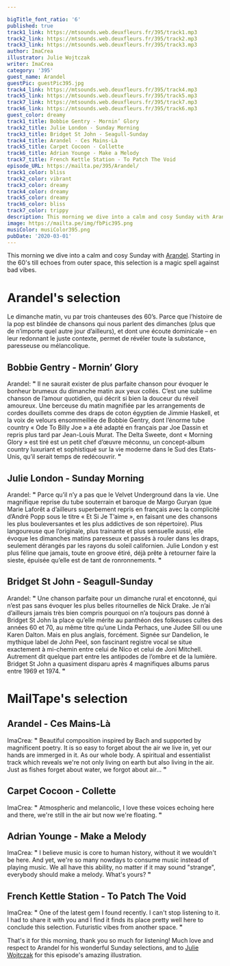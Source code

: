 ```yaml
---

bigTitle_font_ratio: '6'
published: true
track1_link: https://mtsounds.web.deuxfleurs.fr/395/track1.mp3
track2_link: https://mtsounds.web.deuxfleurs.fr/395/track2.mp3
track3_link: https://mtsounds.web.deuxfleurs.fr/395/track3.mp3
author: ImaCrea
illustrator: Julie Wojtczak
writer: ImaCrea
category: '395'
guest_name: Arandel
guestPic: guestPic395.jpg
track4_link: https://mtsounds.web.deuxfleurs.fr/395/track4.mp3
track5_link: https://mtsounds.web.deuxfleurs.fr/395/track5.mp3
track7_link: https://mtsounds.web.deuxfleurs.fr/395/track7.mp3
track6_link: https://mtsounds.web.deuxfleurs.fr/395/track6.mp3
guest_color: dreamy
track1_title: Bobbie Gentry - Mornin’ Glory
track2_title: Julie London - Sunday Morning
track3_title: Bridget St John - Seagull-Sunday
track4_title: Arandel - Ces Mains-Là
track5_title: Carpet Cocoon - Collette
track6_title: Adrian Younge - Make a Melody
track7_title: French Kettle Station - To Patch The Void
episode_URL: https://mailta.pe/395/Arandel/
track1_color: bliss
track2_color: vibrant
track3_color: dreamy
track4_color: dreamy
track5_color: dreamy
track6_color: bliss
track7_color: trippy
description: This morning we dive into a calm and cosy Sunday with Arandel. Starting in the 60's till echoes from outer space, this selection is a magic spell against bad vibes.
image: https://mailta.pe/img/fbPic395.png
musiColor: musiColor395.png
pubDate: '2020-03-01'
---
```

This morning we dive into a calm and cosy Sunday with [Arandel](https://arandel.bandcamp.com/). Starting in the 60's till echoes from outer space, this selection is a magic spell against bad vibes.



# Arandel's selection

Le dimanche matin, vu par trois chanteuses des 60’s. Parce que l’histoire de la pop est blindée de chansons qui nous parlent des dimanches (plus que de n’importe quel autre jour d’ailleurs), et dont une écoute dominicale – en leur redonnant le juste contexte, permet de révéler toute la substance, paresseuse ou mélancolique.

## Bobbie Gentry - Mornin’ Glory
Arandel: **"** Il ne saurait exister de plus parfaite chanson pour évoquer le bonheur brumeux du dimanche matin aux yeux collés. C’est une sublime chanson de l’amour quotidien, qui décrit si bien la douceur du réveil amoureux. Une berceuse du matin magnifiée par les arrangements de cordes douillets comme des draps de coton égyptien de Jimmie Haskell, et la voix de velours ensommeillée de Bobbie Gentry, dont l’énorme tube country « Ode To Billy Joe » a été adapté en français par Joe Dassin et repris plus tard par Jean-Louis Murat. The Delta Sweete, dont « Morning Glory » est tiré est un petit chef d’œuvre méconnu, un concept-album country luxuriant et sophistiqué sur la vie moderne dans le Sud des Etats-Unis, qu’il serait temps de redécouvrir. **"** 

## Julie London - Sunday Morning
Arandel: **"** Parce qu’il n’y a pas que le Velvet Underground dans la vie. Une magnifique reprise du tube souterrain et baroque de Margo Guryan (que Marie Laforêt a d’ailleurs superbement repris en français avec la complicité d’André Popp sous le titre « Et Si Je T’aime », en faisant une des chansons les plus bouleversantes et les plus addictives de son répertoire). Plus langoureuse que l’originale, plus trainante et plus sensuelle aussi, elle évoque les dimanches matins paresseux et passés à rouler dans les draps, seulement dérangés par les rayons du soleil californien. Julie London y est plus féline que jamais, toute en groove étiré, déjà prête à retourner faire la sieste, épuisée qu’elle est de tant de ronronnements. **"** 

## Bridget St John - Seagull-Sunday
Arandel: **"** Une chanson parfaite pour un dimanche rural et encotonné, qui n’est pas sans évoquer les plus belles ritournelles de Nick Drake. Je n’ai d’ailleurs jamais très bien compris pourquoi on n’a toujours pas donné à Bridget St John la place qu’elle mérite au panthéon des folkeuses cultes des années 60 et 70, au même titre qu’une Linda Perhacs, une Judee Sill ou une Karen Dalton. Mais en plus anglais, forcément. Signée sur Dandelion, le mythique label de John Peel, son fascinant registre vocal se situe exactement à mi-chemin entre celui de Nico et celui de Joni Mitchell. Autrement dit quelque part entre les antipodes de l’ombre et de la lumière. Bridget St John a quasiment disparu après 4 magnifiques albums parus entre 1969 et 1974. **"** 


# MailTape's selection

## Arandel - Ces Mains-Là
ImaCrea: **"** Beautiful composition inspired by Bach and supported by magnificent poetry. It is so easy to forget about the air we live in, yet our hands are immerged in it. As our whole body. A spiritual and essentialist track which reveals we're not only living on earth but also living in the air. Just as fishes forget about water, we forgot about air... **"** 

## Carpet Cocoon - Collette
ImaCrea: **"** Atmospheric and melancolic, I love these voices echoing here and there, we're still in the air but now we're floating. **"** 

## Adrian Younge - Make a Melody
ImaCrea: **"** I believe music is core to human history, without it we wouldn't be here. And yet, we're so many nowdays to consume music instead of playing music. We all have this ability, no matter if it may sound "strange", everybody should make a melody. What's yours? **"** 

## French Kettle Station - To Patch The Void
ImaCrea: **"** One of the latest gem I found recently. I can't stop listening to it. I had to share it with you and I find it finds its place pretty well here to conclude this selection. Futuristic vibes from another space. **"** 


That's it for this morning, thank you so much for listening! Much love and respect to Arandel for his wonderful Sunday selections, and to [Julie Wojtczak](https://www.behance.net/julie_wo) for this episode's amazing illustration.
